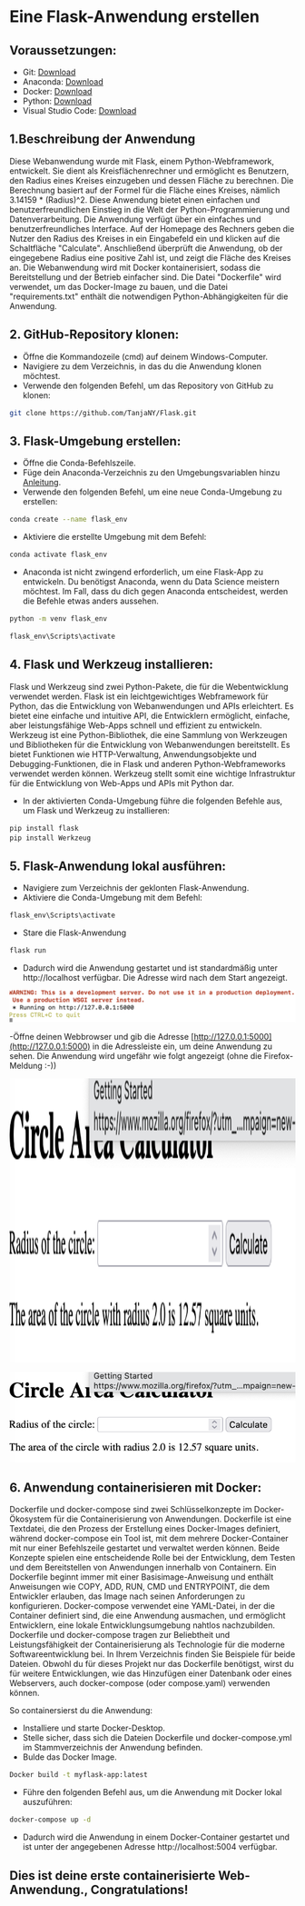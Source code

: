 
# Eine Flask-Anwendung erstellen

## Voraussetzungen:

- Git: [Download](https://git-scm.com/downloads)
- Anaconda: [Download](https://www.anaconda.com/download)
- Docker: [Download](https://www.docker.com/products/docker-desktop/)
- Python: [Download](https://www.python.org/downloads/)
- Visual Studio Code: [Download](https://code.visualstudio.com/download)

## 1.Beschreibung der Anwendung
Diese Webanwendung wurde mit Flask, einem Python-Webframework, entwickelt. Sie dient als Kreisflächenrechner und ermöglicht es Benutzern, den Radius eines Kreises einzugeben und dessen Fläche zu berechnen. Die Berechnung basiert auf der Formel für die Fläche eines Kreises, nämlich 3.14159 * (Radius)^2.
Diese Anwendung bietet einen einfachen und benutzerfreundlichen Einstieg in die Welt der Python-Programmierung und Datenverarbeitung.
Die Anwendung verfügt über ein einfaches und benutzerfreundliches Interface. Auf der Homepage des Rechners geben die Nutzer den Radius des Kreises in ein Eingabefeld ein und klicken auf die Schaltfläche "Calculate". Anschließend überprüft die Anwendung, ob der eingegebene Radius eine positive Zahl ist, und zeigt die Fläche des Kreises an.
Die Webanwendung wird mit Docker kontainerisiert, sodass die Bereitstellung und der Betrieb einfacher sind. Die Datei "Dockerfile" wird verwendet, um das Docker-Image zu bauen, und die Datei "requirements.txt" enthält die notwendigen Python-Abhängigkeiten für die Anwendung.

## 2. GitHub-Repository klonen:

- Öffne die Kommandozeile (cmd) auf deinem Windows-Computer.
- Navigiere zu dem Verzeichnis, in das du die Anwendung klonen möchtest.
- Verwende den folgenden Befehl, um das Repository von GitHub zu klonen:

```bash
git clone https://github.com/TanjaNY/Flask.git
```

## 3. Flask-Umgebung erstellen:

- Öffne die Conda-Befehlszeile.
- Füge dein Anaconda-Verzeichnis zu den Umgebungsvariablen hinzu [Anleitung](https://michster.de/wie-setze-ich-die-path-umgebungsvariablen-unter-windows-10/).
- Verwende den folgenden Befehl, um eine neue Conda-Umgebung zu erstellen:

```bash
conda create --name flask_env 
```

- Aktiviere die erstellte Umgebung mit dem Befehl:

```bash
conda activate flask_env
```
- Anaconda ist nicht zwingend erforderlich, um eine Flask-App zu entwickeln. Du benötigst Anaconda, wenn du Data Science meistern möchtest. Im Fall, dass du dich gegen Anaconda entscheidest, werden die Befehle etwas anders aussehen.


```bash
python -m venv flask_env 
```


```bash
flask_env\Scripts\activate
```

## 4. Flask und Werkzeug installieren:

Flask und Werkzeug sind zwei Python-Pakete, die für die Webentwicklung verwendet werden.
Flask ist ein leichtgewichtiges Webframework für Python, das die Entwicklung von Webanwendungen und APIs erleichtert. Es bietet eine einfache und intuitive API, die Entwicklern ermöglicht, einfache, aber leistungsfähige Web-Apps schnell und effizient zu entwickeln.
Werkzeug ist eine Python-Bibliothek, die eine Sammlung von Werkzeugen und Bibliotheken für die Entwicklung von Webanwendungen bereitstellt. Es bietet Funktionen wie HTTP-Verwaltung, Anwendungsobjekte und Debugging-Funktionen, die in Flask und anderen Python-Webframeworks verwendet werden können.
Werkzeug stellt somit eine wichtige Infrastruktur für die Entwicklung von Web-Apps und APIs mit Python dar.


- In der aktivierten Conda-Umgebung führe die folgenden Befehle aus, um Flask und Werkzeug zu installieren:

```bash
pip install flask 
pip install Werkzeug 
```

## 5. Flask-Anwendung lokal ausführen:

- Navigiere zum Verzeichnis der geklonten Flask-Anwendung.
- Aktiviere die Conda-Umgebung mit dem Befehl:

```bash
flask_env\Scripts\activate
```
- Stare  die Flask-Anwendung
```bash
flask run
```

- Dadurch wird die Anwendung gestartet und ist standardmäßig unter http://localhost verfügbar. Die Adresse wird nach dem Start angezeigt.




  



![](https://github.com/TanjaNY/Flask/blob/main/pics/Flask02.png?raw=true)








-Öffne deinen Webbrowser und gib die Adresse [http://127.0.0.1:5000](http://127.0.0.1:5000) in die Adressleiste ein, um deine Anwendung zu sehen.
 Die Anwendung wird ungefähr wie folgt angezeigt (ohne die Firefox-Meldung :-))



<p><img src="https://github.com/TanjaNY/Flask/blob/main/pics/flask01.png" widht="300" height="500" alt="Flask App" &nbsp;&nbsp;&nbsp;&nbsp /></p>




![](https://github.com/TanjaNY/Flask/blob/main/pics/flask01.png?raw=true)









## 6. Anwendung containerisieren mit Docker:

Dockerfile und docker-compose  sind zwei Schlüsselkonzepte im Docker-Ökosystem für die Containerisierung von Anwendungen. Dockerfile ist eine Textdatei, die den Prozess der Erstellung eines Docker-Images definiert, während docker-compose ein Tool ist, mit dem mehrere Docker-Container mit nur einer Befehlszeile gestartet und verwaltet werden können. Beide Konzepte spielen eine entscheidende Rolle bei der Entwicklung, dem Testen und dem Bereitstellen von Anwendungen innerhalb von Containern.
Ein Dockerfile beginnt immer mit einer Basisimage-Anweisung und enthält Anweisungen wie COPY, ADD, RUN, CMD und ENTRYPOINT, die dem Entwickler erlauben, das Image nach seinen Anforderungen zu konfigurieren. Docker-compose verwendet eine YAML-Datei, in der die Container definiert sind, die eine Anwendung ausmachen, und ermöglicht Entwicklern, eine lokale Entwicklungsumgebung nahtlos nachzubilden.
Dockerfile und docker-compose tragen zur Beliebtheit und Leistungsfähigkeit der Containerisierung als Technologie für die moderne Softwareentwicklung bei. In Ihrem Verzeichnis finden Sie Beispiele für beide Dateien. Obwohl du für dieses Projekt nur das Dockerfile benötigst, wirst du für weitere Entwicklungen, wie das Hinzufügen einer Datenbank oder eines Webservers, auch docker-compose (oder compose.yaml) verwenden können.

So containersierst du die Anwendung:

- Installiere und starte Docker-Desktop.
- Stelle sicher, dass sich die Dateien Dockerfile und docker-compose.yml im Stammverzeichnis der Anwendung befinden.
- Bulde das Docker Image.

```bash
Docker build -t myflask-app:latest
```

- Führe den folgenden Befehl aus, um die Anwendung mit Docker lokal auszuführen:

```bash
docker-compose up -d
```

- Dadurch wird die Anwendung in einem Docker-Container gestartet und ist unter der angegebenen Adresse http://localhost:5004 verfügbar.



## Dies ist deine erste containerisierte Web-Anwendung., Congratulations!
        
